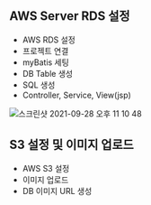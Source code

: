 ## AWS Server RDS 설정

- AWS RDS 설정
- 프로젝트 연결
- myBatis 세팅
- DB Table 생성
- SQL 생성
- Controller, Service, View(jsp)

![스크린샷 2021-09-28 오후 11 10 48](https://user-images.githubusercontent.com/18282470/135106128-f9ad8165-ae54-44f7-9df1-ef1455830862.png)

## S3 설정 및 이미지 업로드
- AWS S3 설정
- 이미지 업로드
- DB 이미지 URL 생성
